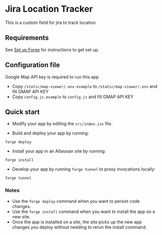 # Jira Location Tracker

This is a custom field for jira to track location

## Requirements

See [Set up Forge](https://developer.atlassian.com/platform/forge/set-up-forge/) for instructions to get set up.

## Configuration file
Google Map API key is required to run this app
- Copy `/static/map-viewer/.env.example` to `/static/map-viewer/.env` and fill GMAP API KEY
- Copy `config.js.example` to `config.js` and fill GMAP API KEY

## Quick start

- Modify your app by editing the `src/index.jsx` file.

- Build and deploy your app by running:
```
forge deploy
```

- Install your app in an Atlassian site by running:
```
forge install
```

- Develop your app by running `forge tunnel` to proxy invocations locally:
```
forge tunnel
```

### Notes
- Use the `forge deploy` command when you want to persist code changes.
- Use the `forge install` command when you want to install the app on a new site.
- Once the app is installed on a site, the site picks up the new app changes you deploy without needing to rerun the install command.
